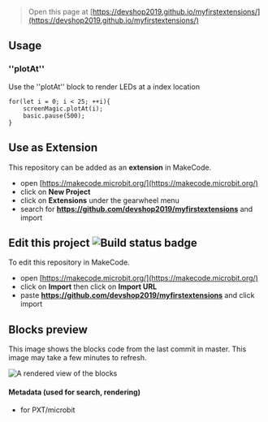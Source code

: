 
> Open this page at [https://devshop2019.github.io/myfirstextensions/](https://devshop2019.github.io/myfirstextensions/)

## Usage

### ''plotAt''
Use the ''plotAt'' block to render LEDs at a index location
```blocks
for(let i = 0; i < 25; ++i){
    screenMagic.plotAt(i);
    basic.pause(500);
}
```

## Use as Extension

This repository can be added as an **extension** in MakeCode.

* open [https://makecode.microbit.org/](https://makecode.microbit.org/)
* click on **New Project**
* click on **Extensions** under the gearwheel menu
* search for **https://github.com/devshop2019/myfirstextensions** and import

## Edit this project ![Build status badge](https://github.com/devshop2019/myfirstextensions/workflows/MakeCode/badge.svg)

To edit this repository in MakeCode.

* open [https://makecode.microbit.org/](https://makecode.microbit.org/)
* click on **Import** then click on **Import URL**
* paste **https://github.com/devshop2019/myfirstextensions** and click import

## Blocks preview

This image shows the blocks code from the last commit in master.
This image may take a few minutes to refresh.

![A rendered view of the blocks](https://github.com/devshop2019/myfirstextensions/raw/master/.github/makecode/blocks.png)

#### Metadata (used for search, rendering)

* for PXT/microbit
<script src="https://makecode.com/gh-pages-embed.js"></script><script>makeCodeRender("{{ site.makecode.home_url }}", "{{ site.github.owner_name }}/{{ site.github.repository_name }}");</script>
